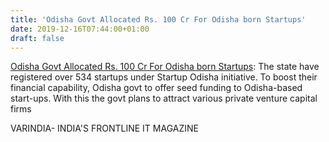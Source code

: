 ```yaml
---
title: 'Odisha Govt Allocated Rs. 100 Cr For Odisha born Startups'
date: 2019-12-16T07:44:00+01:00
draft: false
---
```


[Odisha Govt Allocated Rs. 100 Cr For Odisha born Startups](https://varindia.com/news/odisha-govt-allocated-rs-100-cr-for-odisha-born-startups#.XfcnvqCfQfQ.blogger): The state have registered over 534 startups under Startup Odisha initiative. To boost their financial capability, Odisha govt to offer seed funding to Odisha-based start-ups. With this the govt plans to attract various private venture capital firms  
  
VARINDIA- INDIA'S FRONTLINE IT MAGAZINE